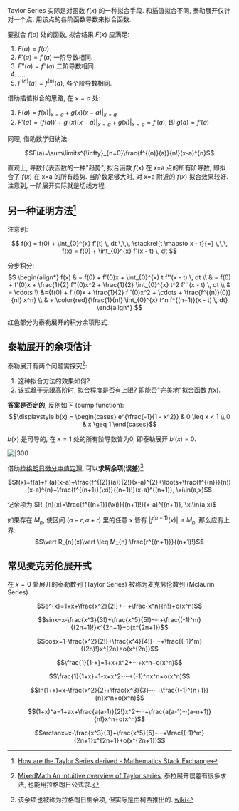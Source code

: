 Taylor Series 实际是对函数 $f(x)$ 的一种拟合手段. 和插值拟合不同, 泰勒展开仅针对一个点, 用该点的各阶函数导数来拟合函数.

要拟合 $f(a)$ 处的函数, 拟合结果 $F(x)$ 应满足:
1. $F(a)=f(a)$
2. $F'(a)=f'(a)$ 一阶导数相同. 
3. $F''(a)=f''(a)$ 二阶导数相同.
4. ....
5. $F^{(n)}(a)=f^{(n)}(a)$, 各个阶导数相同.

借助插值拟合的思路, 在 $x=a$ 处:
1. $F(a)=f(x)\vert_{x=a}+g(x)(x-a)\vert_{x=a}$
2. $F'(a)=(f(a))'+g'(x)(x-a)\vert_{x=a}+g(x)\vert_{x=a}=f'(a)$, 即 $g(a)=f'(a)$

同理, 借助数学归纳法:

$$F(a)=\sum\limits^{\infty}_{n=0}\frac{f^{(n)}(a)}{n!}(x-a)^{n}$$

直观上, 导数代表函数的一种"趋势", 拟合函数 $f(x)$ 在 x=a 点的所有阶导数, 即拟合了 $f(x)$ 在 x=a 的所有趋势. 当阶数足够大时, 对 x=a 附近的 $f(x)$ 拟合效果较好. 注意到, 一阶展开实际就是切线方程.

## 另一种证明方法[^1]

[^1]: [How are the Taylor Series derived - Mathematics Stack Exchange](https://math.stackexchange.com/questions/706282/how-are-the-taylor-series-derived)

注意到:

$$
f(x) = f(0) + \int_{0}^{x} f'(t) \, dt
\,\,\, \stackrel{t \mapsto x - t}{=} \,\,\,
f(x) = f(0) + \int_{0}^{x} f'(x - t) \, dt
$$

分步积分:
$$
\begin{align*}
f(x) & = f(0) + f'(0)x + \int_{0}^{x} t f''(x - t) \, dt \\
& = f(0) + f'(0)x + \frac{1}{2} f''(0)x^2 + \frac{1}{2} \int_{0}^{x} t^2 f'''(x - t) \, dt \\
& = \cdots \\ &={f(0) + f'(0)x + \frac{1}{2} f''(0)x^2 + \cdots + \frac{f^{(n)}(0)}{n!} x^n} \\
& + \color{red}{\frac{1}{n!} \int_{0}^{x} t^n f^{(n+1)}(x - t) \, dt}
\end{align*}
$$

红色部分为泰勒展开的积分余项形式.

## 泰勒展开的余项估计

泰勒展开有两个问题需探究[^2]:
1. 这种拟合方法的效果如何?
2. 该式趋于无限高阶时, 拟合程度是否有上限? 即能否"完美地"拟合函数 $f(x)$.

**答案是否定的**, 反例如下 (bump function):
$$\displaystyle b(x) = \begin{cases} e^{\frac{-1}{1 - x^2}} & 0 \leq x < 1 \\ 0 & x \geq 1 \end{cases}$$

$b(x)$ 是可导的, 在 $x=1$ 处的所有阶导数皆为0, 即泰勒展开 $b'(x)\equiv 0$. 

![|300](attach/Pasted%20image%2020240425150823.avif)

[^2]: [MixedMath An intuitive overview of Taylor series](https://davidlowryduda.com/p/1520/), 泰拉展开误差有很多求法, 也能用拉格朗日公式求.

借助[拉格朗日微分中值定理](中值定理.md), 可以**求解余项(误差)**[^3] 

$$f(x)=f(a)+f'(a)(x-a)+\frac{f^{(2)}(a)}{2!}(x-a)^{2}+\ldots+\frac{f^{(n)}}{n!}(x-a)^{n}+\frac{f^{(n+1)}(\xi)}{(n+1)!}(x-a)^{(n+1)}, \xi\in(a,x)$$

记余项为 $R_{n}(x)=\frac{f^{(n+1)}(\xi)}{(n+1)!}(x-a)^{(n+1)}, \xi\in(a,x)$

如果存在 $M_{n}$, 使区间 $(a-r, a+r)$ 里的任意 x 皆有 $\vert f^{(n+1)}(x)\vert \leq M_{n}$, 那么应有上界: $$\vert R_{n}(x)\vert \leq M_{n} \frac{r^{(n+1)}}{(n+1)!}$$

[^3]: 该余项也被称为拉格朗日型余项, 但实际是由柯西推出的. [wiki](https://zh.wikipedia.org/wiki/%E6%B3%B0%E5%8B%92%E5%85%AC%E5%BC%8F)

## 常见麦克劳伦展开式

在 $x=0$ 处展开的泰勒数列 (Taylor Series) 被称为麦克劳伦数列 (Mclaurin Series)

$$e^{x}=1+x+\frac{x^2}{2!}+···+\frac{x^n}{n!}+o(x^n)$$

$$sinx=x-\frac{x^3}{3!}+\frac{x^5}{5!}-···+\frac{(-1)^m}{(2n+1)!}x^{2n+1}+o(x^{2n+1})$$

$$cosx=1-\frac{x^2}{2!}+\frac{x^4}{4!}-···+\frac{(-1)^m}{(2n)!}x^{2n}+o(x^{2n})$$

$$\frac{1}{1-x}=1+x+x^2+···+x^n+o(x^n)$$

$$\frac{1}{1+x}=1-x+x^2-···+(-1)^nx^n+o(x^n)$$

$$ln(1+x)=x-\frac{x^2}{2}+\frac{x^3}{3}-···+\frac{(-1)^{n+1}}{n}x^n+o(x^n)$$

$$(1+x)^a=1+ax+\frac{a(a-1)}{2!}x^2+···+\frac{a(a-1)···(a-n+1)}{n!}x^n+o(x^n)$$

$$arctanx=x-\frac{x^3}{3}+\frac{x^5}{5}-···+\frac{(-1)^m}{2n+1}x^{2n+1}+o(x^{2n+1})$$

